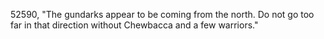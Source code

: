 ﻿52590, "The gundarks appear to be coming from the north. Do not go too far in that direction without Chewbacca and a few warriors."
